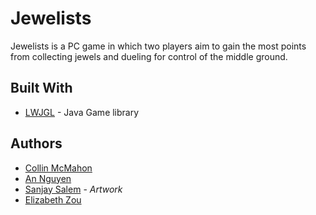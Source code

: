# Jewelists

Jewelists is a PC game in which two players aim to gain the most points from collecting jewels and dueling for control of the middle ground.

## Built With

* [LWJGL](https://www.lwjgl.org/) - Java Game library

## Authors

* [Collin McMahon](https://github.com/CloudyCieux)
* [An Nguyen](https://github.com/Annguyencompsci)
* [Sanjay Salem](https://github.com/sanjaysalem17) - *Artwork*
* [Elizabeth Zou](https://github.com/wflms20110333)
